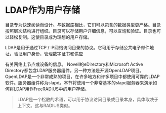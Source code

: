 # LDAP作为用户存储

目录专为快速阅读而设计。与数据库相比，它们可以包含的数据类型更严格。目录按照层次结构进行组织。目录可以存储用户详细信息，可以查询和验证。目录也可以轻松复制。这使目录成为理想的用户存储。

LDAP是用于通过TCP / IP网络访问目录的协议。它可用于存储公共电子邮件地址，验证用户身份，管理数字证书和供应

有关网络上节点或设备的信息。 Novell的eDirectory和Microsoft Active Directory都包含LDAP服务器组件。另一种方法是开源OpenLDAP项目。 OpenLDAP是一个非常成熟的项目，在许多地方和许多项目中都使用可靠的LDAP软件。服务器组件称为slapd。本节将使用一个非常基本的slapd服务器来演示如何将LDAP用作FreeRADIUS中的用户存储。

> LDAP是一个松散的术语，可以用于协议访问目录或目录本身，具体取决于上下文。这与RADIUS类似。

